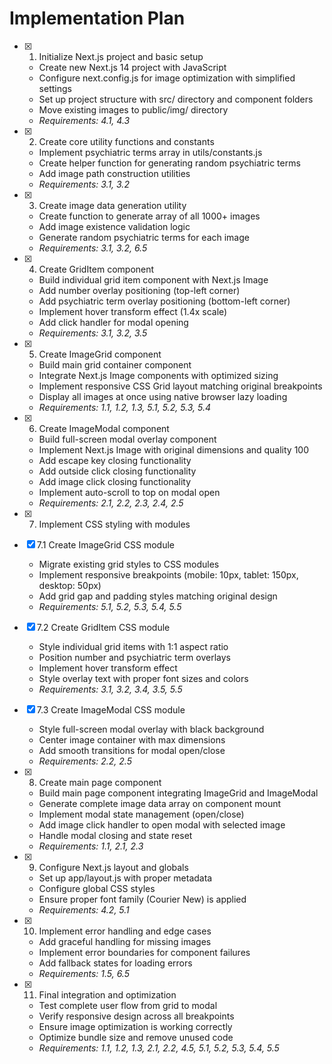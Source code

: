 # Implementation Plan

- [x] 1. Initialize Next.js project and basic setup
  - Create new Next.js 14 project with JavaScript
  - Configure next.config.js for image optimization with simplified settings
  - Set up project structure with src/ directory and component folders
  - Move existing images to public/img/ directory
  - _Requirements: 4.1, 4.3_

- [x] 2. Create core utility functions and constants
  - Implement psychiatric terms array in utils/constants.js
  - Create helper function for generating random psychiatric terms
  - Add image path construction utilities
  - _Requirements: 3.1, 3.2_

- [x] 3. Create image data generation utility
  - Create function to generate array of all 1000+ images
  - Add image existence validation logic
  - Generate random psychiatric terms for each image
  - _Requirements: 3.1, 3.2, 6.5_

- [x] 4. Create GridItem component
  - Build individual grid item component with Next.js Image
  - Add number overlay positioning (top-left corner)
  - Add psychiatric term overlay positioning (bottom-left corner)
  - Implement hover transform effect (1.4x scale)
  - Add click handler for modal opening
  - _Requirements: 3.1, 3.2, 3.5_

- [x] 5. Create ImageGrid component
  - Build main grid container component
  - Integrate Next.js Image components with optimized sizing
  - Implement responsive CSS Grid layout matching original breakpoints
  - Display all images at once using native browser lazy loading
  - _Requirements: 1.1, 1.2, 1.3, 5.1, 5.2, 5.3, 5.4_

- [x] 6. Create ImageModal component
  - Build full-screen modal overlay component
  - Implement Next.js Image with original dimensions and quality 100
  - Add escape key closing functionality
  - Add outside click closing functionality
  - Add image click closing functionality
  - Implement auto-scroll to top on modal open
  - _Requirements: 2.1, 2.2, 2.3, 2.4, 2.5_

- [x] 7. Implement CSS styling with modules
- [x] 7.1 Create ImageGrid CSS module
  - Migrate existing grid styles to CSS modules
  - Implement responsive breakpoints (mobile: 10px, tablet: 150px, desktop: 50px)
  - Add grid gap and padding styles matching original design
  - _Requirements: 5.1, 5.2, 5.3, 5.4, 5.5_

- [x] 7.2 Create GridItem CSS module
  - Style individual grid items with 1:1 aspect ratio
  - Position number and psychiatric term overlays
  - Implement hover transform effect
  - Style overlay text with proper font sizes and colors
  - _Requirements: 3.1, 3.2, 3.4, 3.5, 5.5_

- [x] 7.3 Create ImageModal CSS module
  - Style full-screen modal overlay with black background
  - Center image container with max dimensions
  - Add smooth transitions for modal open/close
  - _Requirements: 2.2, 2.5_

- [x] 8. Create main page component
  - Build main page component integrating ImageGrid and ImageModal
  - Generate complete image data array on component mount
  - Implement modal state management (open/close)
  - Add image click handler to open modal with selected image
  - Handle modal closing and state reset
  - _Requirements: 1.1, 2.1, 2.3_

- [x] 9. Configure Next.js layout and globals
  - Set up app/layout.js with proper metadata
  - Configure global CSS styles
  - Ensure proper font family (Courier New) is applied
  - _Requirements: 4.2, 5.1_

- [x] 10. Implement error handling and edge cases
  - Add graceful handling for missing images
  - Implement error boundaries for component failures
  - Add fallback states for loading errors
  - _Requirements: 1.5, 6.5_

- [x] 11. Final integration and optimization
  - Test complete user flow from grid to modal
  - Verify responsive design across all breakpoints
  - Ensure image optimization is working correctly
  - Optimize bundle size and remove unused code
  - _Requirements: 1.1, 1.2, 1.3, 2.1, 2.2, 4.5, 5.1, 5.2, 5.3, 5.4, 5.5_